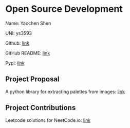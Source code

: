 # Open Source Development

Name: Yaochen Shen

UNI: ys3593

Github: [link](https://github.com/ys3593)

GitHub README: [link](https://github.com/ys3593/ys3593/blob/main/README.md)

Pypi: [link](https://pypi.org/user/ycshen/)

## Project Proposal

A python library for extracting palettes from images: [link](../projects/python/palettes.md)  

## Project Contributions

Leetcode solutions for NeetCode.io: [link](https://github.com/neetcode-gh/leetcode/pull/2375)

